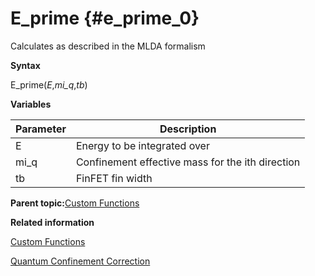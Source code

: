 # E\_prime {#e_prime_0}

Calculates as described in the MLDA formalism

**Syntax**

E\_prime\(*E*,*mi\_q*,*tb*\)

**Variables**

|Parameter|Description|
|---------|-----------|
|E|Energy to be integrated over|
|mi\_q|Confinement effective mass for the ith direction|
|tb|FinFET fin width|

**Parent topic:**[Custom Functions](custom_functions.md)

**Related information**  


[Custom Functions](custom_functions.md)

[Quantum Confinement Correction](quantum_confinement.md)

